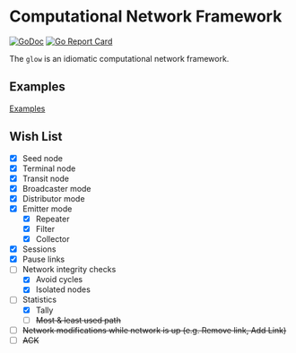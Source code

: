 # Computational Network Framework

[![GoDoc](https://pkg.go.dev/badge/github.com/lnashier/goarc)](https://pkg.go.dev/github.com/lnashier/glow)
[![Go Report Card](https://goreportcard.com/badge/github.com/lnashier/glow)](https://goreportcard.com/report/github.com/lnashier/goarc)

The `glow` is an idiomatic computational network framework.

## Examples

[Examples](examples/)

## Wish List

- [x] Seed node
- [x] Terminal node
- [x] Transit node
- [x] Broadcaster mode
- [x] Distributor mode
- [x] Emitter mode
  - [x] Repeater
  - [x] Filter
  - [x] Collector
- [x] Sessions
- [x] Pause links
- [ ] Network integrity checks
  - [x] Avoid cycles
  - [x] Isolated nodes
- [ ] Statistics
  - [x] Tally
  - [ ] ~~Most & least used path~~
- [ ] ~~Network modifications while network is up (e.g. Remove link, Add Link)~~
- [ ] ~~ACK~~
